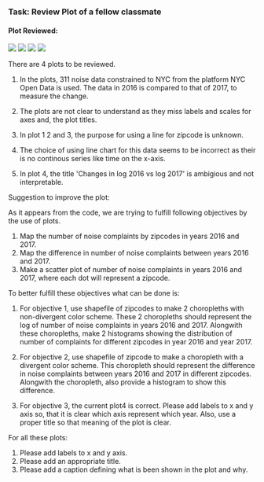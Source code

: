 ### Task: Review Plot of a fellow classmate

#### Plot Reviewed:

<img src="https://github.com/ShellyYoon/PUI2018_yy2908/blob/master/HW8_yy2908/2016.png">
<img src="https://github.com/ShellyYoon/PUI2018_yy2908/blob/master/HW8_yy2908/2017.png">
<img src="https://github.com/ShellyYoon/PUI2018_yy2908/blob/master/HW8_yy2908/compare.png">
<img src="https://github.com/ShellyYoon/PUI2018_yy2908/blob/master/HW8_yy2908/changes.png">

There are 4 plots to be reviewed.

1. In the plots, 311 noise data constrained to NYC from the platform NYC Open Data is used. The data in 2016 is compared to that of 2017, to measure the change.

2. The plots are not clear to understand as they miss labels and scales for axes and, the plot titles.

3. In plot 1 2 and 3, the purpose for using a line for zipcode is unknown.

4. The choice of using line chart for this data seems to be incorrect as their is no continous series like time on the x-axis.

5. In plot 4, the title 'Changes in log 2016 vs log 2017' is ambigious and not interpretable.

Suggestion to improve the plot:

As it appears from the code, we are trying to fulfill following objectives by the use of plots.

1. Map the number of noise complaints by zipcodes in years 2016 and 2017.
2. Map the difference in number of noise complaints between years 2016 and 2017.
3. Make a scatter plot of number of noise complaints in years 2016 and 2017, where each dot will represent a zipcode.

To better fulfill these objectives what can be done is:

1. For objective 1, use shapefile of zipcodes to make 2 choropleths with non-divergent color scheme.
These 2 choropleths should represent the log of number of noise complaints in years 2016 and 2017.
Alongwith these choropleths, make 2 histograms showing the distribution of number of complaints for different zipcodes in year 2016 and year 2017.

2. For objective 2, use shapefile of zipcode to make a choropleth with a divergent color scheme.
This choropleth should represent the difference in noise complaints between years 2016 and 2017 in different zipcodes.
Alongwith the choropleth, also provide a histogram to show this difference.

3. For objective 3, the current plot4 is correct.
Please add labels to x and y axis so, that it is clear which axis represent which year.
Also, use a proper title so that meaning of the plot is clear.

For all these plots:
1. Please add labels to x and y axis.
2. Please add an appropriate title.
3. Please add a caption defining what is been shown in the plot and why.

